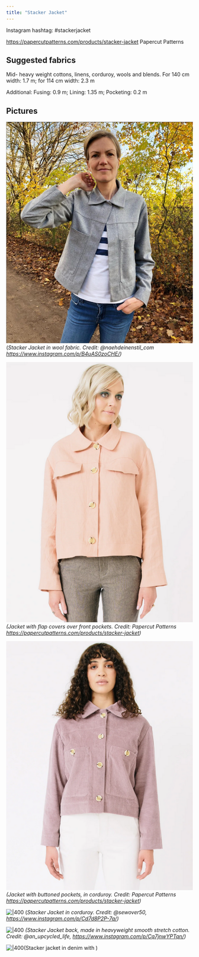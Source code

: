```yaml
---
title: "Stacker Jacket"
---
```


Instagram hashtag: #stackerjacket

https://papercutpatterns.com/products/stacker-jacket
Papercut Patterns

## Suggested fabrics
Mid- heavy weight cottons, linens, corduroy, wools and blends. 
For 140 cm width: 1.7 m; for 114 cm width: 2.3 m

Additional: Fusing: 0.9 m; Lining: 1.35 m; Pocketing: 0.2 m



## Pictures


![](projects/attachments/Stacker%20jacket%2001.png)
(_Stacker Jacket in wool fabric. Credit: @naehdeinenstil_com https://www.instagram.com/p/B4uAS0zoCHE/)_

![](projects/attachments/Stacker%20jacket%2002.png)
_(Jacket with flap covers over front pockets. Credit: Papercut Patterns https://papercutpatterns.com/products/stacker-jacket)_

![](projects/attachments/Stacker%20jacket%2003.png)
_(Jacket with buttoned pockets, in corduroy. Credit: Papercut Patterns https://papercutpatterns.com/products/stacker-jacket)_

![|400](Pasted%20image%2020230423174229.png)
(_Stacker Jacket in corduroy. Credit: @sewover50, https://www.instagram.com/p/Cd7d8P2P-7a/)_

![|400](Pasted%20image%2020230423174424.png)
_(Stacker Jacket back, made in heavyweight smooth stretch cotton. Credit: @an_upcycled_life, https://www.instagram.com/p/Cq7jnwYPTqn/)_

![|400](Pasted%20image%2020230423174808.png)(Stacker jacket in denim with )